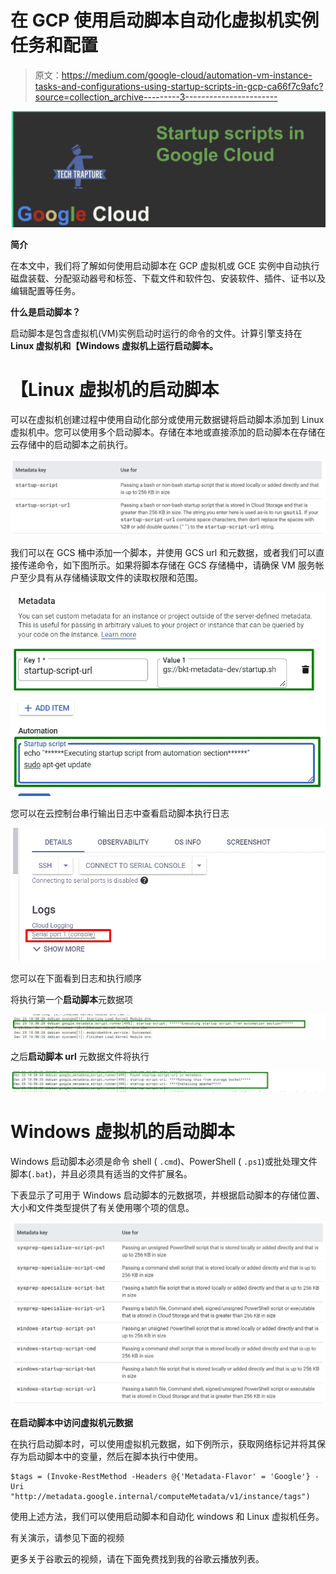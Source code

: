 # 在 GCP 使用启动脚本自动化虚拟机实例任务和配置

> 原文：<https://medium.com/google-cloud/automation-vm-instance-tasks-and-configurations-using-startup-scripts-in-gcp-ca66f7c9afc?source=collection_archive---------3----------------------->

![](img/93bd115af97c9809edf8f092f9362c1f.png)

**简介**

在本文中，我们将了解如何使用启动脚本在 GCP 虚拟机或 GCE 实例中自动执行磁盘装载、分配驱动器号和标签、下载文件和软件包、安装软件、插件、证书以及编辑配置等任务。

**什么是启动脚本？**

启动脚本是包含虚拟机(VM)实例启动时运行的命令的文件。计算引擎支持在 **Linux 虚拟机和【Windows 虚拟机上运行启动脚本。**

# 【Linux 虚拟机的启动脚本

可以在虚拟机创建过程中使用自动化部分或使用元数据键将启动脚本添加到 Linux 虚拟机中。您可以使用多个启动脚本。存储在本地或直接添加的启动脚本在存储在云存储中的启动脚本之前执行。

![](img/efd48708c16437a6f5635d48fc6b45da.png)

我们可以在 GCS 桶中添加一个脚本，并使用 GCS url 和元数据，或者我们可以直接传递命令，如下图所示。如果将脚本存储在 GCS 存储桶中，请确保 VM 服务帐户至少具有从存储桶读取文件的读取权限和范围。

![](img/600419dc5c3afb05bdfe2c69b5b9110c.png)

您可以在云控制台串行输出日志中查看启动脚本执行日志

![](img/cc9e9543b69add3bf8380830640b0764.png)

您可以在下面看到日志和执行顺序

将执行第一个**启动脚本**元数据项

![](img/9d2878cbb4298793a1eda6e86f15d7cf.png)

之后**启动脚本 url** 元数据文件将执行

![](img/42baa27f40f1bd7f7c654815f550bda0.png)

# Windows 虚拟机的启动脚本

Windows 启动脚本必须是命令 shell ( `.cmd`)、PowerShell ( `.ps1`)或批处理文件脚本(`.bat`)，并且必须具有适当的文件扩展名。

下表显示了可用于 Windows 启动脚本的元数据项，并根据启动脚本的存储位置、大小和文件类型提供了有关使用哪个项的信息。

![](img/c7642364ea59391603d7ec21aec29d5f.png)

**在启动脚本中访问虚拟机元数据**

在执行启动脚本时，可以使用虚拟机元数据，如下例所示，获取网络标记并将其保存为启动脚本中的变量，然后在脚本执行中使用。

```
$tags = (Invoke-RestMethod -Headers @{'Metadata-Flavor' = 'Google'} -Uri "http://metadata.google.internal/computeMetadata/v1/instance/tags") 
```

使用上述方法，我们可以使用启动脚本和自动化 windows 和 Linux 虚拟机任务。

有关演示，请参见下面的视频

更多关于谷歌云的视频，请在下面免费找到我的谷歌云播放列表。